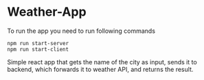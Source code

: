 # Weather-App

To run the app you need to run following commands

`npm run start-server`
<br>
`npm run start-client`

Simple react app that gets the name of the city as input, sends it to backend, which forwards it to weather API, and returns the result.
